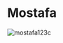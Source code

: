 # Mostafa
<p><img align="center" src="https://github-readme-streak-stats.herokuapp.com/?user=mostafa123c&" alt="mostafa123c" /></p>
<!-- [![GitHub Streak](https://streak-stats.demolab.com?user=mostafa123c&theme=dark)](https://git.io/streak-stats)
   -->
